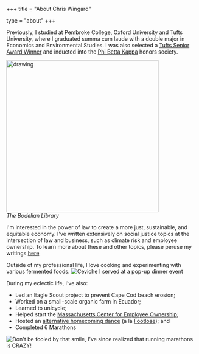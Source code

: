 +++
title = "About Chris Wingard"

type = "about"
+++
 
Previously, I studied at Pembroke College, Oxford University and Tufts University, where I graduated summa cum laude with a double major in Economics and Environmental Studies. I was also selected a [Tufts Senior Award Winner](https://alumniandfriends.tufts.edu/join-our-community/about-alumni-association/2019-senior-awards-honorees)  and inducted into the [Phi Betta Kappa](https://ase.tufts.edu/pbk/index_files/Page352.htm) honors society. 

<img class="mx-auto my-4" src="/img/Bodelian.jpeg" alt="drawing" width="400"/>

<div class="text-center my-2 font-sans text-md text-grey-800">
	<em>The Bodelian Library</em>
</div>

I'm interested in the power of law to create a more just, sustainable, and equitable economy. I've written extensively on social justice topics at the intersection of law and business, such as climate risk and employee ownership. To learn more about these and other topics, please peruse my writings [here](/blog)

Outside of my professional life, I love cooking and experimenting with various fermented foods. 
![*Ceviche I served at a pop-up dinner event*](/img/ceviche.jpeg)

During my eclectic life, I've also:

* Led an Eagle Scout project to prevent Cape Cod beach erosion; 
* Worked on a small-scale organic farm in Ecuador; 
* Learned to unicycle;
* Helped start the [Massachusetts Center for Employee Ownership](https://masseio-1.b12sites.com/);
* Hosted an [alternative homecoming dance](https://www.wickedlocal.com/story/provincetown-banner/2013/11/09/nauset-senior-s-alternative-dance/38345606007/) (à la [Footlose](https://www.barstoolsports.com/blog/169663/nauset-senior-holds-alternative-dance-after-school-administraion-banned-grinding-turned-on-lights-and-made-dance-miserable)); and
* Completed 6 Marathons

![*Don't be fooled by that smile, I've since realized that running marathons is CRAZY!*](/img/marathon.jpeg)